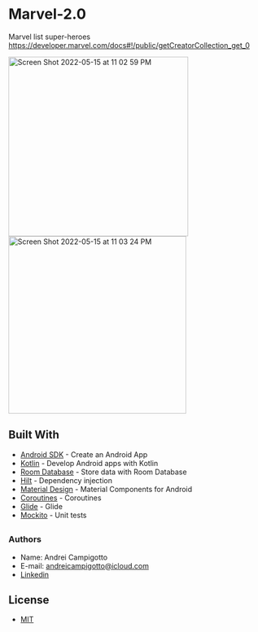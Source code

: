 # Marvel-2.0 
Marvel list super-heroes         https://developer.marvel.com/docs#!/public/getCreatorCollection_get_0

<p> 
<img width="353" alt="Screen Shot 2022-05-15 at 11 02 59 PM" src="https://user-images.githubusercontent.com/38699529/168507724-d99e6b00-5276-4050-9b14-edc7fccb12cd.png">

<img width="349" alt="Screen Shot 2022-05-15 at 11 03 24 PM" src="https://user-images.githubusercontent.com/38699529/168507747-5e74308f-3458-4220-8a92-10d589bc6f64.png">
</p>

## Built With
- [Android SDK](https://developer.android.com/) - Create an Android App
- [Kotlin](https://developer.android.com/kotlin) - Develop Android apps with Kotlin
- [Room Database](https://developer.android.com/training/data-storage/room) - Store data with Room Database
- [Hilt](https://dagger.dev/hilt) - Dependency injection
- [Material Design](https://material.io/develop/android/) - Material Components for Android
- [Coroutines](https://kotlinlang.org/docs/coroutines-overview.html) - Coroutines
- [Glide](https://github.com/bumptech/glide) - Glide
- [Mockito](https://site.mockito.org) - Unit tests

##

### Authors
- Name: Andrei Campigotto
- E-mail: andreicampigotto@icloud.com
- [Linkedin](https://www.linkedin.com/in/andrei-campigotto/)

## License 
- [MIT](https://github.com/andreicampigotto/Marvel-2.0/blob/master/License)


